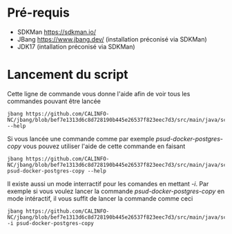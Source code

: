 # Pré-requis
* SDKMan https://sdkman.io/
* JBang https://www.jbang.dev/ (installation préconisé via SDKMan)
* JDK17 (intallation préconisé via SDKMan)

# Lancement du script

Cette ligne de commande vous donne l'aide afin de voir tous les commandes pouvant être lancée
```
jbang https://github.com/CALINFO-NC/jbang/blob/bef7e1313d6c8d728190b445e26537f823eec7d3/src/main/java/scripts/jbang/ScriptCommand.java --help
```

Si vous lancée une commande comme par exemple *psud-docker-postgres-copy* vous pouvez utiliser l'aide de cette
commande en faisant

```
jbang https://github.com/CALINFO-NC/jbang/blob/bef7e1313d6c8d728190b445e26537f823eec7d3/src/main/java/scripts/jbang/ScriptCommand.java psud-docker-postgres-copy --help
```

Il existe aussi un mode interractif pour les comandes en mettant *-i*. Par exemple si vous voulez lancer la commande *psud-docker-postgres-copy*
en mode intéractif, il vous suffit de lancer la commande comme ceci 

```
jbang https://github.com/CALINFO-NC/jbang/blob/bef7e1313d6c8d728190b445e26537f823eec7d3/src/main/java/scripts/jbang/ScriptCommand.java -i psud-docker-postgres-copy
```
